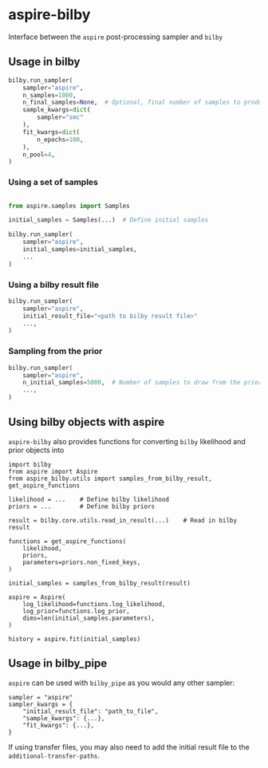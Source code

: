 # aspire-bilby

Interface between the `aspire` post-processing sampler and `bilby`

## Usage in bilby

```python
bilby.run_sampler(
    sampler="aspire",
    n_samples=1000,
    n_final_samples=None,  # Optional, final number of samples to produce
    sample_kwargs=dict(
        sampler="smc"
    ),
    fit_kwargs=dict(
        n_epochs=100,
    ),
    n_pool=4,
)
```

### Using a set of samples

```python

from aspire.samples import Samples

initial_samples = Samples(...)  # Define initial samples

bilby.run_sampler(
    sampler="aspire",
    initial_samples=initial_samples,
    ...
)
```

### Using a bilby result file

```python
bilby.run_sampler(
    sampler="aspire",
    initial_result_file="<path to bilby result file>"
    ...,
)
```

### Sampling from the prior

```python
bilby.run_sampler(
    sampler="aspire",
    n_initial_samples=5000,  # Number of samples to draw from the prior, defaults to 10,000 if not specified
    ...,
)
```


## Using bilby objects with aspire

`aspire-bilby` also provides functions for converting `bilby` likelihood and
prior objects into


```
import bilby
from aspire import Aspire
from aspire_bilby.utils import samples_from_bilby_result, get_aspire_functions

likelihood = ...    # Define bilby likelihood
priors = ...        # Define bilby priors

result = bilby.core.utils.read_in_result(...)    # Read in bilby result

functions = get_aspire_functions(
    likelihood,
    priors,
    parameters=priors.non_fixed_keys,
)

initial_samples = samples_from_bilby_result(result)

aspire = Aspire(
    log_likelihood=functions.log_likelihood,
    log_prior=functions.log_prior,
    dims=len(initial_samples.parameters),
)

history = aspire.fit(initial_samples)
```

## Usage in bilby_pipe

`aspire` can be used with `bilby_pipe` as you would any other sampler:

```
sampler = "aspire"
sampler_kwargs = {
    "initial_result_file": "path_to_file",
    "sample_kwargs": {...},
    "fit_kwargs": {...},
}
```

If using transfer files, you may also need to add the initial result file to the `additional-transfer-paths`.
